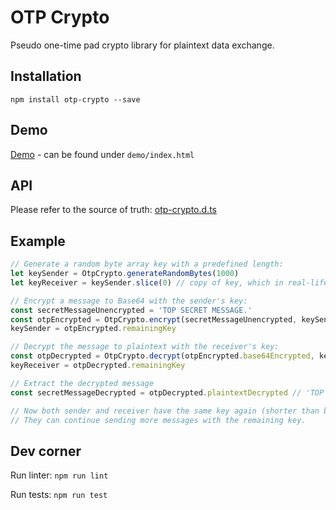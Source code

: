 # OTP Crypto

Pseudo one-time pad crypto library for plaintext data exchange.

## Installation

`npm install otp-crypto --save`

## Demo

[Demo](https://dag0310.github.io/otp-crypto/demo/) - can be found under `demo/index.html`

## API

Please refer to the source of truth: [otp-crypto.d.ts](src/otp-crypto.d.ts)

## Example

```javascript
// Generate a random byte array key with a predefined length:
let keySender = OtpCrypto.generateRandomBytes(1000)
let keyReceiver = keySender.slice(0) // copy of key, which in real-life needs to be exchanged somehow

// Encrypt a message to Base64 with the sender's key:
const secretMessageUnencrypted = 'TOP SECRET MESSAGE.'
const otpEncrypted = OtpCrypto.encrypt(secretMessageUnencrypted, keySender)
keySender = otpEncrypted.remainingKey

// Decrypt the message to plaintext with the receiver's key:
const otpDecrypted = OtpCrypto.decrypt(otpEncrypted.base64Encrypted, keyReceiver)
keyReceiver = otpDecrypted.remainingKey

// Extract the decrypted message
const secretMessageDecrypted = otpDecrypted.plaintextDecrypted // 'TOP SECRET MESSAGE.'

// Now both sender and receiver have the same key again (shorter than before).
// They can continue sending more messages with the remaining key.
```

## Dev corner

Run linter: `npm run lint`

Run tests: `npm run test`
